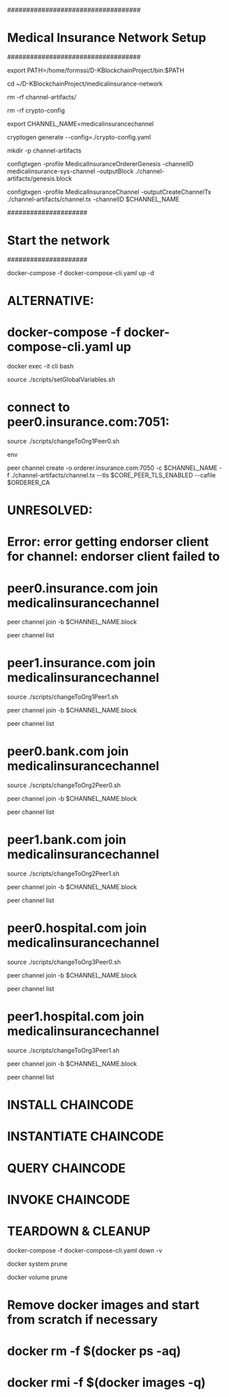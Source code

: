 ###################################
# Medical Insurance Network Setup #
###################################

export PATH=/home/formssi/D-KBlockchainProject/bin:$PATH

cd ~/D-KBlockchainProject/medicalinsurance-network

rm -rf channel-artifacts/

rm -rf crypto-config

export CHANNEL_NAME=medicalinsurancechannel

cryptogen generate --config=./crypto-config.yaml

mkdir -p channel-artifacts

configtxgen -profile MedicalInsuranceOrdererGenesis -channelID medicalinsurance-sys-channel -outputBlock ./channel-artifacts/genesis.block

configtxgen -profile MedicalInsuranceChannel -outputCreateChannelTx ./channel-artifacts/channel.tx -channelID $CHANNEL_NAME

#####################
# Start the network #
#####################

docker-compose -f docker-compose-cli.yaml up -d

# ALTERNATIVE:
# docker-compose -f docker-compose-cli.yaml up

docker exec -it cli bash

source ./scripts/setGlobalVariables.sh

# connect to peer0.insurance.com:7051:
source ./scripts/changeToOrg1Peer0.sh

env

peer channel create -o orderer.insurance.com:7050 -c $CHANNEL_NAME -f ./channel-artifacts/channel.tx --tls $CORE_PEER_TLS_ENABLED --cafile $ORDERER_CA

# UNRESOLVED:
# Error: error getting endorser client for channel: endorser client failed to 

# peer0.insurance.com join medicalinsurancechannel

peer channel join -b $CHANNEL_NAME.block

peer channel list

# peer1.insurance.com join medicalinsurancechannel

source ./scripts/changeToOrg1Peer1.sh

peer channel join -b $CHANNEL_NAME.block

peer channel list

# peer0.bank.com join medicalinsurancechannel

source ./scripts/changeToOrg2Peer0.sh

peer channel join -b $CHANNEL_NAME.block

peer channel list

# peer1.bank.com join medicalinsurancechannel

source ./scripts/changeToOrg2Peer1.sh

peer channel join -b $CHANNEL_NAME.block

peer channel list

# peer0.hospital.com join medicalinsurancechannel

source ./scripts/changeToOrg3Peer0.sh

peer channel join -b $CHANNEL_NAME.block

peer channel list

# peer1.hospital.com join medicalinsurancechannel

source ./scripts/changeToOrg3Peer1.sh

peer channel join -b $CHANNEL_NAME.block

peer channel list

# INSTALL CHAINCODE

# INSTANTIATE CHAINCODE

# QUERY CHAINCODE

# INVOKE CHAINCODE

# TEARDOWN & CLEANUP

docker-compose -f docker-compose-cli.yaml down -v

docker system prune

docker volume prune

# Remove docker images and start from scratch if necessary
# docker rm -f $(docker ps -aq)
# docker rmi -f $(docker images -q)


